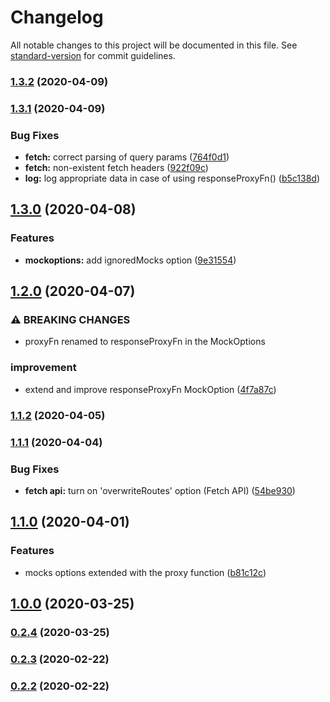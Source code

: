 # Changelog

All notable changes to this project will be documented in this file. See [standard-version](https://github.com/conventional-changelog/standard-version) for commit guidelines.

### [1.3.2](https://github.com/ivan-rozhon/http-mocks/compare/v1.3.1...v1.3.2) (2020-04-09)

### [1.3.1](https://github.com/ivan-rozhon/http-mocks/compare/v1.3.0...v1.3.1) (2020-04-09)


### Bug Fixes

* **fetch:** correct parsing of query params ([764f0d1](https://github.com/ivan-rozhon/http-mocks/commit/764f0d19628fe85c3710208516bc9aeb4267fd21))
* **fetch:** non-existent fetch headers ([922f09c](https://github.com/ivan-rozhon/http-mocks/commit/922f09c41c028c329919bbd93f91cf6cf788be3f))
* **log:** log appropriate data in case of using responseProxyFn() ([b5c138d](https://github.com/ivan-rozhon/http-mocks/commit/b5c138d119572844b4d1a2999fa43632984ec394))

## [1.3.0](https://github.com/ivan-rozhon/http-mocks/compare/v1.2.0...v1.3.0) (2020-04-08)


### Features

* **mockoptions:** add ignoredMocks option ([9e31554](https://github.com/ivan-rozhon/http-mocks/commit/9e31554186f2a6cf86e51e5b24fd0032587f3c21))

## [1.2.0](https://github.com/ivan-rozhon/http-mocks/compare/v1.1.2...v1.2.0) (2020-04-07)


### ⚠ BREAKING CHANGES

* proxyFn renamed to responseProxyFn in the MockOptions

### improvement

* extend and improve responseProxyFn MockOption ([4f7a87c](https://github.com/ivan-rozhon/http-mocks/commit/4f7a87c674d97440f5a14294537e08fbc8f8dd3a))

### [1.1.2](https://github.com/ivan-rozhon/http-mocks/compare/v1.1.1...v1.1.2) (2020-04-05)

### [1.1.1](https://github.com/ivan-rozhon/http-mocks/compare/v1.1.0...v1.1.1) (2020-04-04)


### Bug Fixes

* **fetch api:** turn on 'overwriteRoutes' option (Fetch API) ([54be930](https://github.com/ivan-rozhon/http-mocks/commit/54be930da9c0abaa6f1b6d1f84e69c674d64c55a))

## [1.1.0](https://github.com/ivan-rozhon/http-mocks/compare/v1.0.0...v1.1.0) (2020-04-01)


### Features

* mocks options extended with the proxy function ([b81c12c](https://github.com/ivan-rozhon/http-mocks/commit/b81c12c746612bdb98cf66fe59c44654671e4496))

## [1.0.0](https://github.com/ivan-rozhon/http-mocks/compare/v0.2.4...v1.0.0) (2020-03-25)

### [0.2.4](https://github.com/ivan-rozhon/http-mocks/compare/v0.2.3...v0.2.4) (2020-03-25)

### [0.2.3](https://github.com/ivan-rozhon/http-mocks/compare/v0.2.2...v0.2.3) (2020-02-22)

### [0.2.2](https://github.com/ivan-rozhon/http-mocks/compare/v0.0.0...v0.2.2) (2020-02-22)
